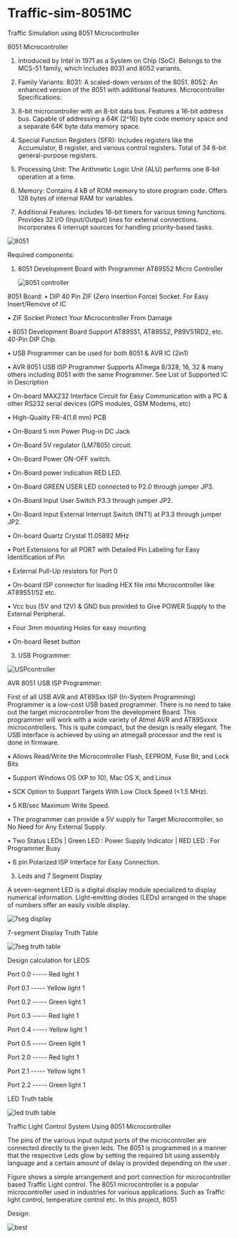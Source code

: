 # Traffic-sim-8051MC
Traffic Simulation using 8051 Microcontroller



8051 Microcontroller

1) Introduced by Intel in 1971 as a System on Chip (SoC).
      Belongs to the MCS-51 family, which includes 8031 and 8052 variants.

2) Family Variants:
      8031: A scaled-down version of the 8051.
      8052: An enhanced version of the 8051 with additional features.
      Microcontroller Specifications:

3) 8-bit microcontroller with an 8-bit data bus.
      Features a 16-bit address bus.
      Capable of addressing a 64K (2^16) byte code memory space and a separate 64K byte data memory space.
      
4) Special Function Registers (SFR):
      Includes registers like the Accumulator, B register, and various control registers.
      Total of 34 8-bit general-purpose registers.
      
5) Processing Unit:
      The Arithmetic Logic Unit (ALU) performs one 8-bit operation at a time.
   
6) Memory:
      Contains 4 kB of ROM memory to store program code.
      Offers 128 bytes of internal RAM for variables.
      
7) Additional Features:
      Includes 16-bit timers for various timing functions.
      Provides 32 I/O (Input/Output) lines for external connections.
      Incorporates 6 interrupt sources for handling priority-based tasks.


![8051](https://github.com/punith-h-gowda/Traffic-sim-8051MC/assets/113229976/9eee3e61-dc7a-4ce1-8860-5a3a199ff754)

Required components:
1) 8051 Development Board with Programmer AT89S52 Micro Controller
   
   ![8051 controller](https://github.com/punith-h-gowda/Traffic-sim-8051MC/assets/113229976/b411cf58-4e2a-40d3-9f76-59966f6187bc)
   
8051 Board:
• DIP 40 Pin ZIF (Zero Insertion Force) Socket. For Easy Insert/Remove of IC

• ZIF Socket Protect Your Microcontroller From Damage

• 8051 Development Board Support AT89S51, AT89S52, P89V51RD2, etc. 40-Pin DIP Chip.

• USB Programmer can be used for both 8051 & AVR IC (2in1)

• AVR 8051 USB ISP Programmer Supports ATmega 8/328, 16, 32 & many others including 8051 with the same Programmer. See List of Supported IC in Description

• On-board MAX232 Interface Circuit for Easy Communication with a PC & other RS232 serial devices (GPS modules, GSM Modems, etc)

• High-Quality FR-4(1.6 mm) PCB

• On-Board 5 mm Power Plug-in DC Jack

• On-Board 5V regulator (LM7805) circuit.

• On-Board Power ON-OFF switch.

• On-Board power indication RED LED.

• On-Board GREEN USER LED connected to P2.0 through jumper JP3.

• On-Board Input User Switch P3.3 through jumper JP2.

• On-Board Input External Interrupt Switch (INT1) at P3.3 through jumper JP2.

• On-board Quartz Crystal 11.05892 MHz

• Port Extensions for all PORT with Detailed Pin Labeling for Easy Identification of Pin

• External Pull-Up resistors for Port 0

• On-board ISP connector for loading HEX file into Microcontroller like AT89S51/52 etc.

• Vcc bus (5V and 12V) & GND bus provided to Give POWER Supply to the External Peripheral.

• Four 3mm mounting Holes for easy mounting

• On-board Reset button

3) USB Programmer:
   
![USPcontroller](https://github.com/punith-h-gowda/Traffic-sim-8051MC/assets/113229976/89b88d9b-68ab-46ed-8bb8-5edc195da5f6)

AVR 8051 USB ISP Programmer:

First of all USB AVR and AT89Sxx ISP (In-System Programming) Programmer is a low-cost USB based programmer. There is no need to take out the target microcontroller from the development Board. This programmer will work with a wide variety of Atmel AVR and AT89Sxxxx microcontrollers. This is quite compact, but the design is really elegant. The USB interface is achieved by using an atmega8 processor and the rest is done in firmware.

• Allows Read/Write the Microcontroller Flash, EEPROM, Fuse Bit, and Lock Bits

• Support Windows OS (XP to 10), Mac OS X, and Linux

• SCK Option to Support Targets With Low Clock Speed (<1.5 MHz).

• 5 KB/sec Maximum Write Speed.

• The programmer can provide a 5V supply for Target Microcontroller, so No Need for Any External Supply.

• Two Status LEDs | Green LED : Power Supply Indicator | RED LED : For Programmer Busy

• 6 pin Polarized ISP Interface for Easy Connection.


3) Leds and 7 Segment Display
   
A seven-segment LED is a digital display module specialized to display numerical information. Light-emitting diodes (LEDs) arranged in the shape of numbers offer an easily visible display.

![7seg display](https://github.com/punith-h-gowda/Traffic-sim-8051MC/assets/113229976/b42ce669-fc0e-44c7-95d7-d2457182ebd5)

7-segment Display Truth Table

![7seg truth table](https://github.com/punith-h-gowda/Traffic-sim-8051MC/assets/113229976/79772665-2267-40c5-b027-acf858d22869)


Design calculation for LEDS

Port 0.0 ----- Red light 1

Port 0.1 ----- Yellow light 1

Port 0.2 ----- Green light 1

Port 0.3 ----- Red light 1

Port 0.4 ----- Yellow light 1

Port 0.5 ----- Green light 1

Port 2.0 ----- Red light 1

Port 2.1 ----- Yellow light 1

Port 2.2 ----- Green light 1

 LED Truth table
 
 ![led truth table](https://github.com/punith-h-gowda/Traffic-sim-8051MC/assets/113229976/40a686ad-c86a-4888-89e8-289f6b614624)

Traffic Light Control System Using 8051 Microcontroller

The pins of the various input output ports of the microcontroller are connected directly to the given leds. The 8051 is programmed in a manner that the respective Leds glow by setting the required bit using assembly language and a certain amount of delay is provided depending on the user .

Figure shows a simple arrangement and port connection for microcontroller based Traffic Light control.
The 8051 microcontroller is a popular microcontroller used in industries for various applications. Such as Traffic light control, temperature control etc. In this project, 8051

Design:

![best](https://github.com/punith-h-gowda/Traffic-sim-8051MC/assets/113229976/4c5414f1-ec5a-439e-b17d-f00898954be3)




   

